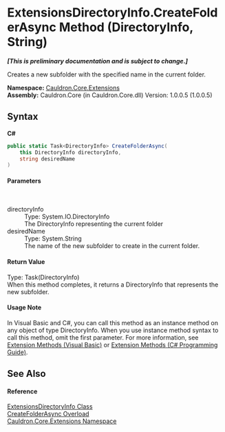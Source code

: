 # ExtensionsDirectoryInfo.CreateFolderAsync Method (DirectoryInfo, String)
 _**\[This is preliminary documentation and is subject to change.\]**_

Creates a new subfolder with the specified name in the current folder.

**Namespace:**&nbsp;<a href="N_Cauldron_Core_Extensions">Cauldron.Core.Extensions</a><br />**Assembly:**&nbsp;Cauldron.Core (in Cauldron.Core.dll) Version: 1.0.0.5 (1.0.0.5)

## Syntax

**C#**<br />
``` C#
public static Task<DirectoryInfo> CreateFolderAsync(
	this DirectoryInfo directoryInfo,
	string desiredName
)
```


#### Parameters
&nbsp;<dl><dt>directoryInfo</dt><dd>Type: System.IO.DirectoryInfo<br />The DirectoryInfo representing the current folder</dd><dt>desiredName</dt><dd>Type: System.String<br />The name of the new subfolder to create in the current folder.</dd></dl>

#### Return Value
Type: Task(DirectoryInfo)<br />When this method completes, it returns a DirectoryInfo that represents the new subfolder.

#### Usage Note
In Visual Basic and C#, you can call this method as an instance method on any object of type DirectoryInfo. When you use instance method syntax to call this method, omit the first parameter. For more information, see <a href="http://msdn.microsoft.com/en-us/library/bb384936.aspx">Extension Methods (Visual Basic)</a> or <a href="http://msdn.microsoft.com/en-us/library/bb383977.aspx">Extension Methods (C# Programming Guide)</a>.

## See Also


#### Reference
<a href="T_Cauldron_Core_Extensions_ExtensionsDirectoryInfo">ExtensionsDirectoryInfo Class</a><br /><a href="Overload_Cauldron_Core_Extensions_ExtensionsDirectoryInfo_CreateFolderAsync">CreateFolderAsync Overload</a><br /><a href="N_Cauldron_Core_Extensions">Cauldron.Core.Extensions Namespace</a><br />